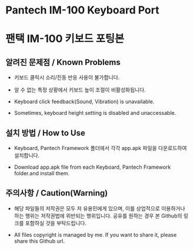 # Pantech IM-100 Keyboard Port

# 팬택 IM-100 키보드 포팅본

## 알려진 문제점 / Known Problems

- 키보드 클릭시 소리/진동 반응 사용이 불가합니다.

- 알 수 없는 특정 상황에서 키보드 높이 조절이 비활성화됩니다.

- Keyboard click feedback(Sound, Vibration) is unavailable.

- Sometimes, keyboard height setting is disabled and unaccessable.

## 설치 방법 / How to Use
- Keyboard, Pantech Framework 폴더에서 각각 app.apk 파일을 다운로드하여 설치합니다.

- Download app.apk file from each Keyboard, Pantech Framework folder.and install them.

## 주의사항 / Caution(Warning)
- 해당 파일들의 저작권은 모두 저 유용민에게 있으며, 이를 상업적으로 이용하거나 하는 행위는 저작권법에 위반되는 행위입니다. 공유를 원하는 경우 본 Github의 링크를 포함하실 것을 부탁드립니다.

- All files copyright is  managed by me. If you want to share it, please share this Github url.
